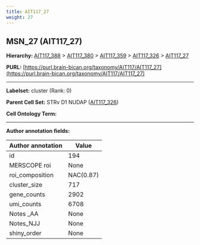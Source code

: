 ```yaml
---
title: AIT117_27
weight: 27
---
```

## MSN_27 (AIT117_27)
<b>Hierarchy: </b>
[AIT117_388](../AIT117_388) >
[AIT117_380](../AIT117_380) >
[AIT117_359](../AIT117_359) >
[AIT117_326](../AIT117_326) >
[AIT117_27](../AIT117_27)

**PURL:** [https://purl.brain-bican.org/taxonomy/AIT117/AIT117_27](https://purl.brain-bican.org/taxonomy/AIT117/AIT117_27)

---


**Labelset:** cluster (Rank: 0)

**Parent Cell Set:** STRv D1 NUDAP ([AIT117_326](../AIT117_326))



**Cell Ontology Term:** 

[MARKER GENES.]: #


---

[TRANSFERRED ANNOTATIONS.]: #


[AUTHOR ANNOTATION FIELDS.]: #


**Author annotation fields:**

| Author annotation | Value |
|-------------------|-------|
|id|194|
|MERSCOPE roi|None|
|roi_composition|NAC(0.87)|
|cluster_size|717|
|gene_counts|2902|
|umi_counts|6708|
|Notes _AA|None|
|Notes_NJJ|None|
|shiny_order|None|
